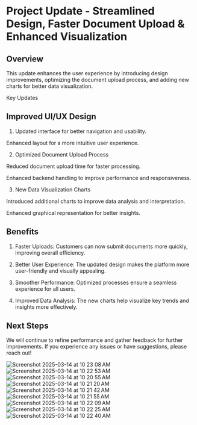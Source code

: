 # Project Update - Streamlined Design, Faster Document Upload & Enhanced Visualization

## Overview

This update enhances the user experience by introducing design improvements, optimizing the document upload process, and adding new charts for better data visualization.

Key Updates

## Improved UI/UX Design

1. Updated interface for better navigation and usability.

Enhanced layout for a more intuitive user experience.

2. Optimized Document Upload Process

Reduced document upload time for faster processing.

Enhanced backend handling to improve performance and responsiveness.

3. New Data Visualization Charts

Introduced additional charts to improve data analysis and interpretation.

Enhanced graphical representation for better insights.

## Benefits

1. Faster Uploads: Customers can now submit documents more quickly, improving overall efficiency.

2. Better User Experience: The updated design makes the platform more user-friendly and visually appealing.

3. Smoother Performance: Optimized processes ensure a seamless experience for all users.

4. Improved Data Analysis: The new charts help visualize key trends and insights more effectively.

## Next Steps

We will continue to refine performance and gather feedback for further improvements. If you experience any issues or have suggestions, please reach out!

![Screenshot 2025-03-14 at 10 23 08 AM](https://github.com/user-attachments/assets/312a5511-97cc-4788-9a74-299fb935c10a)
![Screenshot 2025-03-14 at 10 22 53 AM](https://github.com/user-attachments/assets/c5d8aadd-c56d-449a-8f8b-73d2041698d2)
![Screenshot 2025-03-14 at 10 20 55 AM](https://github.com/user-attachments/assets/7528cb34-6776-4c9e-83c3-bff693d2d96d)
![Screenshot 2025-03-14 at 10 21 20 AM](https://github.com/user-attachments/assets/d074f025-d1ef-4739-8c91-dacd655492d4)
![Screenshot 2025-03-14 at 10 21 42 AM](https://github.com/user-attachments/assets/9ce5d310-d6fa-4958-af2e-72378419e979)
![Screenshot 2025-03-14 at 10 21 55 AM](https://github.com/user-attachments/assets/a509cce7-8e6f-4810-afa3-3dc63a94077d)
![Screenshot 2025-03-14 at 10 22 09 AM](https://github.com/user-attachments/assets/97dd6f37-9e85-4121-bb93-072590c4caf2)
![Screenshot 2025-03-14 at 10 22 25 AM](https://github.com/user-attachments/assets/1151f6e1-a78f-4d41-a222-acd348496d37)
![Screenshot 2025-03-14 at 10 22 40 AM](https://github.com/user-attachments/assets/9a8fe8e6-b10a-4599-9573-54d06e5260fe)





